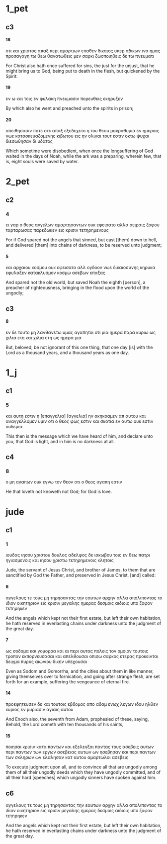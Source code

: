 
# 1_pet
## c3
#### 18
οτι και χριστος απαξ περι αμαρτιων επαθεν δικαιος υπερ αδικων ινα ημας προσαγαγη τω θεω θανατωθεις μεν σαρκι ζωοποιηθεις δε τω πνευματι

For Christ also hath once suffered for sins, the just for the unjust, that he might bring us to God, being put to death in the flesh, but quickened by the Spirit:
#### 19
εν ω και τοις εν φυλακη πνευμασιν πορευθεις εκηρυξεν

By which also he went and preached unto the spirits in prison;
#### 20
απειθησασιν ποτε οτε απαξ εξεδεχετο η του θεου μακροθυμια εν ημεραις νωε κατασκευαζομενης κιβωτου εις ην ολιγαι τουτ εστιν οκτω ψυχαι διεσωθησαν δι υδατος

Which sometime were disobedient, when once the longsuffering of God waited in the days of Noah, while the ark was a preparing, wherein few, that is, eight souls were saved by water.
# 2_pet
## c2
### 4
ει γαρ ο θεος αγγελων αμαρτησαντων ουκ εφεισατο αλλα σειραις ζοφου ταρταρωσας παρεδωκεν εις κρισιν τετηρημενους

For if God spared not the angels that sinned, but cast [them] down to hell, and delivered [them] into chains of darkness, to be reserved unto judgment;
#### 5
και αρχαιου κοσμου ουκ εφεισατο αλλ ογδοον νωε δικαιοσυνης κηρυκα εφυλαξεν κατακλυσμον κοσμω ασεβων επαξας

And spared not the old world, but saved Noah the eighth [person], a preacher of righteousness, bringing in the flood upon the world of the ungodly;
## c3
#### 8
εν δε τουτο μη λανθανετω υμας αγαπητοι οτι μια ημερα παρα κυριω ως χιλια ετη και χιλια ετη ως ημερα μια

But, beloved, be not ignorant of this one thing, that one day [is] with the Lord as a thousand years, and a thousand years as one day.
# 1_j
## c1
### 5
και αυτη εστιν η [επαγγελια] [αγγελια] ην ακηκοαμεν απ αυτου και αναγγελλομεν υμιν οτι ο θεος φως εστιν και σκοτια εν αυτω ουκ εστιν ουδεμια

This then is the message which we have heard of him, and declare unto you, that God is light, and in him is no darkness at all.
## c4
### 8
ο μη αγαπων ουκ εγνω τον θεον οτι ο θεος αγαπη εστιν

He that loveth not knoweth not God; for God is love.
# jude
## c1
### 1
ιουδας ιησου χριστου δουλος αδελφος δε ιακωβου τοις εν θεω πατρι ηγιασμενοις και ιησου χριστω τετηρημενοις κλητοις

Jude, the servant of Jesus Christ, and brother of James, to them that are sanctified by God the Father, and preserved in Jesus Christ, [and] called:
#### 6
αγγελους τε τους μη τηρησαντας την εαυτων αρχην αλλα απολιποντας το ιδιον οικητηριον εις κρισιν μεγαλης ημερας δεσμοις αιδιοις υπο ζοφον τετηρηκεν

And the angels which kept not their first estate, but left their own habitation, he hath reserved in everlasting chains under darkness unto the judgment of the great day.
#### 7
ως σοδομα και γομορρα και αι περι αυτας πολεις τον ομοιον τουτοις τροπον εκπορνευσασαι και απελθουσαι οπισω σαρκος ετερας προκεινται δειγμα πυρος αιωνιου δικην υπεχουσαι

Even as Sodom and Gomorrha, and the cities about them in like manner, giving themselves over to fornication, and going after strange flesh, are set forth for an example, suffering the vengeance of eternal fire.
#### 14
προεφητευσεν δε και τουτοις εβδομος απο αδαμ ενωχ λεγων ιδου ηλθεν κυριος εν μυριασιν αγιαις αυτου

And Enoch also, the seventh from Adam, prophesied of these, saying, Behold, the Lord cometh with ten thousands of his saints,
#### 15
ποιησαι κρισιν κατα παντων και εξελεγξαι παντας τους ασεβεις αυτων περι παντων των εργων ασεβειας αυτων ων ησεβησαν και περι παντων των σκληρων ων ελαλησαν κατ αυτου αμαρτωλοι ασεβεις

To execute judgment upon all, and to convince all that are ungodly among them of all their ungodly deeds which they have ungodly committed, and of all their hard [speeches] which ungodly sinners have spoken against him.
## c6
αγγελους τε τους μη τηρησαντας την εαυτων αρχην αλλα απολιποντας το ιδιον οικητηριον εις κρισιν μεγαλης ημερας δεσμοις αιδιοις υπο ζοφον τετηρηκεν

And the angels which kept not their first estate, but left their own habitation, he hath reserved in everlasting chains under darkness unto the judgment of the great day.
